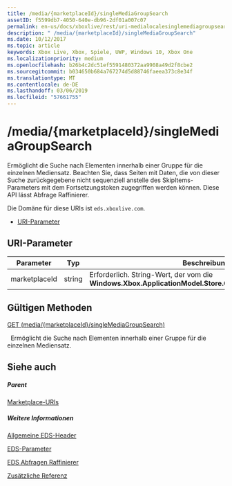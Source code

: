 ```yaml
---
title: /media/{marketplaceId}/singleMediaGroupSearch
assetID: f5599db7-4050-640e-db96-2df01a007c07
permalink: en-us/docs/xboxlive/rest/uri-medialocalesinglemediagroupsearch.html
description: " /media/{marketplaceId}/singleMediaGroupSearch"
ms.date: 10/12/2017
ms.topic: article
keywords: Xbox Live, Xbox, Spiele, UWP, Windows 10, Xbox One
ms.localizationpriority: medium
ms.openlocfilehash: b26b4c2dc51ef5591480372aa9908a49d2f8cbe2
ms.sourcegitcommit: b034650b684a767274d5d88746faeea373c8e34f
ms.translationtype: MT
ms.contentlocale: de-DE
ms.lasthandoff: 03/06/2019
ms.locfileid: "57661755"
---
```

# <a name="mediamarketplaceidsinglemediagroupsearch"></a>/media/{marketplaceId}/singleMediaGroupSearch
Ermöglicht die Suche nach Elementen innerhalb einer Gruppe für die einzelnen Mediensatz. Beachten Sie, dass Seiten mit Daten, die von dieser Suche zurückgegebene nicht sequenziell anstelle des SkipItems-Parameters mit dem Fortsetzungstoken zugegriffen werden können. Diese API lässt Abfrage Raffinierer.
 
Die Domäne für diese URIs ist `eds.xboxlive.com`.
 
  * [URI-Parameter](#ID4EX)
 
<a id="ID4EX"></a>

 
## <a name="uri-parameters"></a>URI-Parameter
 
| Parameter| Typ| Beschreibung| 
| --- | --- | --- | 
| marketplaceId| string| Erforderlich. String-Wert, der vom die <b>Windows.Xbox.ApplicationModel.Store.Configuration.MarketplaceId</b>.| 
  
<a id="ID4EYB"></a>

 
## <a name="valid-methods"></a>Gültigen Methoden

[GET (media/{marketplaceId}/singleMediaGroupSearch)](uri-medialocalesinglemediagroupsearchget.md)

&nbsp;&nbsp;Ermöglicht die Suche nach Elementen innerhalb einer Gruppe für die einzelnen Mediensatz. 
 
<a id="ID4ECC"></a>

 
## <a name="see-also"></a>Siehe auch
 
<a id="ID4EEC"></a>

 
##### <a name="parent"></a>Parent 

[Marketplace-URIs](atoc-reference-marketplace.md)

  
<a id="ID4EOC"></a>

 
##### <a name="further-information"></a>Weitere Informationen 

[Allgemeine EDS-Header](../../additional/edscommonheaders.md)

 [EDS-Parameter](../../additional/edsparameters.md)

 [EDS Abfragen Raffinierer](../../additional/edsqueryrefiners.md)

 [Zusätzliche Referenz](../../additional/atoc-xboxlivews-reference-additional.md)

   